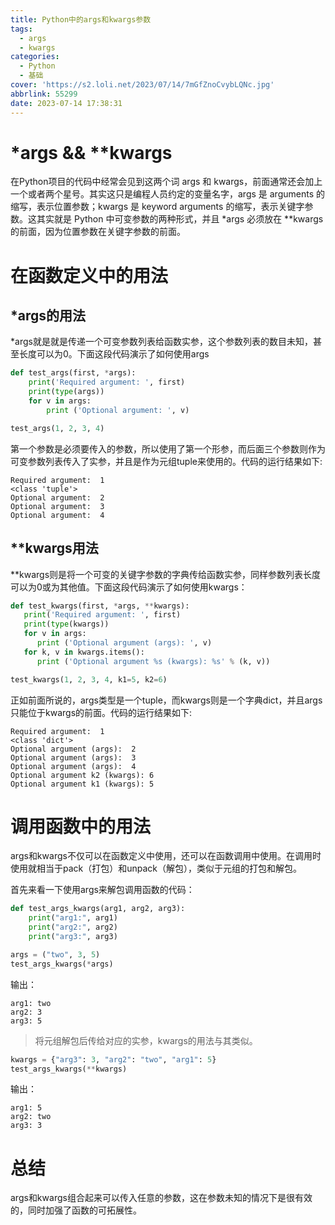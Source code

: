```yaml
---
title: Python中的args和kwargs参数
tags:
  - args
  - kwargs
categories:
  - Python
  - 基础
cover: 'https://s2.loli.net/2023/07/14/7mGfZnoCvybLQNc.jpg'
abbrlink: 55299
date: 2023-07-14 17:38:31
---
```

# *args && **kwargs
在Python项目的代码中经常会见到这两个词 args 和 kwargs，前面通常还会加上一个或者两个星号。其实这只是编程人员约定的变量名字，args 是 arguments 的缩写，表示位置参数；kwargs 是 keyword arguments 的缩写，表示关键字参数。这其实就是 Python 中可变参数的两种形式，并且 *args 必须放在 **kwargs 的前面，因为位置参数在关键字参数的前面。

# 在函数定义中的用法

## *args的用法
*args就是就是传递一个可变参数列表给函数实参，这个参数列表的数目未知，甚至长度可以为0。下面这段代码演示了如何使用args
```python
def test_args(first, *args):
    print('Required argument: ', first)
    print(type(args))
    for v in args:
        print ('Optional argument: ', v)

test_args(1, 2, 3, 4)
```
第一个参数是必须要传入的参数，所以使用了第一个形参，而后面三个参数则作为可变参数列表传入了实参，并且是作为元组tuple来使用的。代码的运行结果如下:
```
Required argument:  1
<class 'tuple'>
Optional argument:  2
Optional argument:  3
Optional argument:  4
```

## **kwargs用法
**kwargs则是将一个可变的关键字参数的字典传给函数实参，同样参数列表长度可以为0或为其他值。下面这段代码演示了如何使用kwargs：
```python
def test_kwargs(first, *args, **kwargs):
   print('Required argument: ', first)
   print(type(kwargs))
   for v in args:
      print ('Optional argument (args): ', v)
   for k, v in kwargs.items():
      print ('Optional argument %s (kwargs): %s' % (k, v))

test_kwargs(1, 2, 3, 4, k1=5, k2=6)
```
正如前面所说的，args类型是一个tuple，而kwargs则是一个字典dict，并且args只能位于kwargs的前面。代码的运行结果如下:
```
Required argument:  1
<class 'dict'>
Optional argument (args):  2
Optional argument (args):  3
Optional argument (args):  4
Optional argument k2 (kwargs): 6
Optional argument k1 (kwargs): 5
```

# 调用函数中的用法
args和kwargs不仅可以在函数定义中使用，还可以在函数调用中使用。在调用时使用就相当于pack（打包）和unpack（解包），类似于元组的打包和解包。

首先来看一下使用args来解包调用函数的代码：
```python
def test_args_kwargs(arg1, arg2, arg3):
    print("arg1:", arg1)
    print("arg2:", arg2)
    print("arg3:", arg3)

args = ("two", 3, 5)
test_args_kwargs(*args)

```
输出：
```
arg1: two
arg2: 3
arg3: 5
```
> 将元组解包后传给对应的实参，kwargs的用法与其类似。

```python
kwargs = {"arg3": 3, "arg2": "two", "arg1": 5}
test_args_kwargs(**kwargs)
```
输出：
```
arg1: 5
arg2: two
arg3: 3
```

# 总结
args和kwargs组合起来可以传入任意的参数，这在参数未知的情况下是很有效的，同时加强了函数的可拓展性。